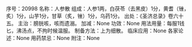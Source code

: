 序号：20998
名称：人参散
组成：人参1两，白茯苓（去黑皮）1分，黄耆（锉，炙）1分，山芋1分，甘草（炙，锉）1分，乌药1分。
出处：《圣济总录》卷六十五。
主治：膀胱咳，咳而遗溺。
加减：None
功效：None
用法用量：每服1钱匕，沸汤点，不拘时候温服。
制备方法：上为细散。
临床应用：None
各家论述：None
用药禁忌：None
附注：None
